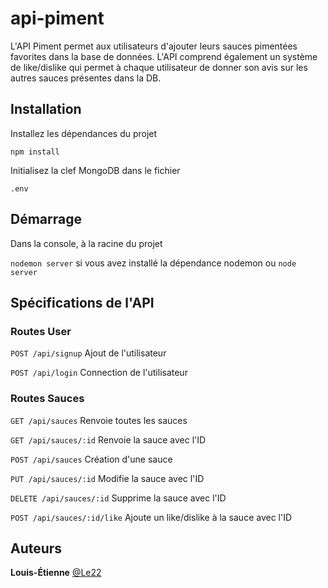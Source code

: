 # api-piment

L'API Piment permet aux utilisateurs d'ajouter leurs sauces pimentées favorites dans la base de données.
L'API comprend également un système de like/dislike qui permet à chaque utilisateur de donner son avis sur les autres sauces présentes dans la DB.

## Installation

Installez les dépendances du projet

```npm install```

Initialisez la clef MongoDB dans le fichier

```.env```

## Démarrage

Dans la console, à la racine du projet

```nodemon server``` si vous avez installé la dépendance nodemon ou ```node server```

## Spécifications de l'API

### Routes User

```POST /api/signup``` Ajout de l'utilisateur

```POST /api/login``` Connection de l'utilisateur

### Routes Sauces

```GET /api/sauces``` Renvoie toutes les sauces

```GET /api/sauces/:id``` Renvoie la sauce avec l'ID

```POST /api/sauces``` Création d'une sauce

```PUT /api/sauces/:id``` Modifie la sauce avec l'ID

```DELETE /api/sauces/:id``` Supprime la sauce avec l'ID

```POST /api/sauces/:id/like``` Ajoute un like/dislike à la sauce avec l'ID

## Auteurs

**Louis-Étienne** [@Le22](https://github.com/Le22)

